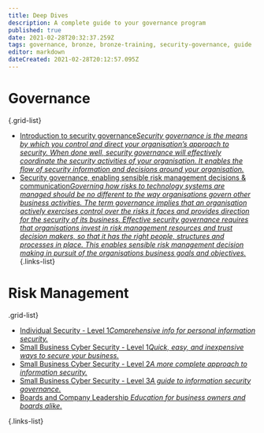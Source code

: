 ```yaml
---
title: Deep Dives
description: A complete guide to your governance program
published: true
date: 2021-02-28T20:32:37.259Z
tags: governance, bronze, bronze-training, security-governance, guide
editor: markdown
dateCreated: 2021-02-28T20:12:57.095Z
---
```



# Governance
{.grid-list}
- [Introduction to security governance*Security governance is the means by which you control and direct your organisation’s approach to security. When done well, security governance will effectively coordinate the security activities of your organisation. It enables the flow of security information and decisions around your organisation.*](/bronze-training/background-topics/governance-1-intro)
- [Security governance, enabling sensible risk management decisions & communication*Governing how risks to technology systems are managed should be no different to the way organisations govern other business activities. The term governance implies that an organisation actively exercises control over the risks it faces and provides direction for the security of its business. Effective security governance requires that organisations invest in risk management resources and trust decision makers, so that it has the right people, structures and processes in place. This enables sensible risk management decision making in pursuit of the organisations business goals and objectives.*](/bronze-training/background-topics/governance-2-comms)
{.links-list}

# Risk Management
.grid-list}
- [Individual Security - Level 1*Comprehensive info for personal information security.*](/bronze-training/individual-cybersecurity)
- [Small Business Cyber Security - Level 1*Quick, easy, and inexpensive ways to secure your business.*](/bronze-training/background-simple)
- [Small Business Cyber Security - Level 2*A more complete approach to information security.*](/bronze-training/background-advanced)
- [Small Business Cyber Security - Level 3*A guide to information security governance.*](/bronze-training/background-governance)
- [Boards and Company Leadership *Education for business owners and boards alike.*](/bronze-training/background-boards)

{.links-list}